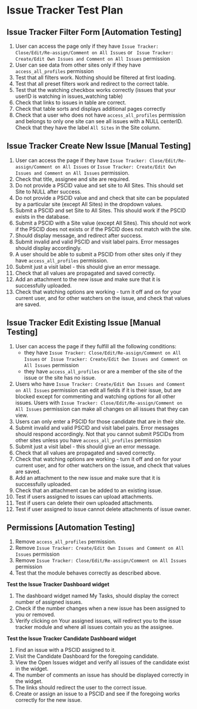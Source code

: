 # Issue Tracker Test Plan

## Issue Tracker Filter Form [Automation Testing]
1. User can access the page only if they have `Issue Tracker: Close/Edit/Re-assign/Comment on All Issues` or ` Issue Tracker: Create/Edit Own Issues and Comment on All Issues` permission
2. User can see data from other sites only if they have `access_all_profiles` permission
3. Test that all filters work. Nothing should be filtered at first loading.
4. Test that all preset filters work and redirect to the correct table. 
5. Test that the watching checkbox works correctly (issues that your userID is watching in issues_watching table)
6. Check that links to issues in table are correct.
7. Check that table sorts and displays additional pages correctly 
8. Check that a user who does not have `access_all_profiles` permission and belongs to only one site can see all issues with a NULL centerID. Check that they have the label `All Sites` in the Site column. 

## Issue Tracker Create New Issue [Manual Testing]
1. User can access the page if they have `Issue Tracker: Close/Edit/Re-assign/Comment on All Issues` or `Issue Tracker: Create/Edit Own Issues and Comment on All Issues` permission.
2. Check that title, assignee and site are required.
3. Do not provide a PSCID value and set site to All Sites. This should set Site to NULL after success.
4. Do not provide a PSCID value and and check that site can be populated by a particular site (except All Sites) in the dropdown values.
5. Submit a PSCID and set Site to All Sites. This should work if the PSCID exists in the database.
6. Submit a PSCID with a Site value (except All Sites). This should not work if the PSCID does not exists or if the PSCID does not match with the site.
7. Should display message, and redirect after success. 
8. Submit invalid and valid PSCID and visit label pairs. Error messages should display accordingly. 
9. A user should be able to submit a PSCID from other sites only if they have `access_all_profiles` permission. 
10. Submit just a visit label - this should give an error message.
11. Check that all values are propagated and saved correctly.
12. Add an attachment to the new issue and make sure that it is successfully uploaded.
13. Check that watching options are working - turn it off and on for your current user, and for other watchers on the issue, and check that values are saved.

## Issue Tracker Edit Existing Issue [Manual Testing]
1. User can access the page if they fulfill all the following conditions:
	* they have `Issue Tracker: Close/Edit/Re-assign/Comment on All Issues` or ` Issue Tracker: Create/Edit Own Issues and Comment on All Issues` permission 
	* they have `access_all_profiles` or are a member of the site of the issue or the site has no issue.
2. Users who have `Issue Tracker: Create/Edit Own Issues and Comment on All Issues` permission can edit all fields if it is their issue, but are blocked except for commenting and watching options for all other issues. Users with `Issue Tracker: Close/Edit/Re-assign/Comment on All Issues` permission can make all changes on all issues that they can view. 
3. Users can only enter a PSCID for those candidate that are in their site.
4. Submit invalid and valid PSCID and visit label pairs. Error messages should respond accordingly. Not that you cannot submit PSCIDs from other sites unless you have `access_all_profiles` permission
5. Submit just a visit label - this should give an error message.
6. Check that all values are propagated and saved correctly.
7. Check that watching options are working - turn it off and on for your current user, and for other watchers on the issue, and check that values are saved.
8. Add an attachment to the new issue and make sure that it is successfully uploaded.
9. Check that an attachment can be added to an existing issue.
10. Test if users assigned to issues can upload attachments.
11. Test if users can delete their own uploaded attachments.
12. Test if user assigned to issue cannot delete attachments of issue owner.

## Permissions [Automation Testing]
1. Remove `access_all_profiles` permission.
2. Remove `Issue Tracker: Create/Edit Own Issues and Comment on All Issues` permission
3. Remove `Issue Tracker: Close/Edit/Re-assign/Comment on All Issues` permission
4. Test that the module behaves correctly as described above. 

**Test the Issue Tracker Dashboard widget**
1. The dashboard widget named My Tasks, should display the correct number of assigned issues.
2. Check if the number changes when a new issue has been assigned to you or removed.
3. Verify clicking on Your assigned issues, will redirect you to the issue tracker module and where all issues contain you as the assignee.

**Test the Issue Tracker Candidate Dashboard widget**
1. Find an issue with a PSCID assigned to it.
2. Visit the Candidate Dashboard for the foregoing candidate.
3. View the Open Issues widget and verify all issues of the candidate exist in the widget.
4. The number of comments an issue has should be displayed correctly in the widget.
5. The links should redirect the user to the correct issue.
6. Create or assign an issue to a PSCID and see if the foregoing works correctly for the new issue.
